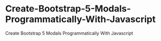# Create-Bootstrap-5-Modals-Programmatically-With-Javascript
Create Bootstrap 5 Modals Programmatically With Javascript
